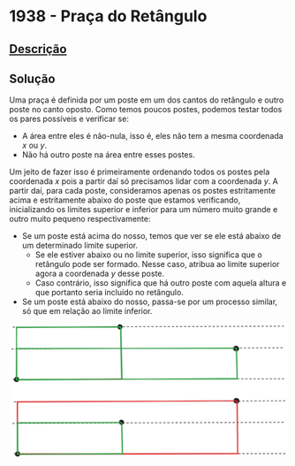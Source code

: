 # 1938 - Praça do Retângulo

## [Descrição](https://www.beecrowd.com.br/judge/pt/problems/view/1938)

## Solução

Uma praça é definida por um poste em um dos cantos do retângulo e outro poste no canto oposto. Como temos poucos postes, podemos testar todos os pares possíveis e verificar se:

* A área entre eles é não-nula, isso é, eles não tem a mesma coordenada $x$ ou $y$.
* Não há outro poste na área entre esses postes.

Um jeito de fazer isso é primeiramente ordenando todos os postes pela coordenada $x$ pois a partir daí só precisamos lidar com a coordenada $y$. A partir daí, para cada poste, consideramos apenas os postes estritamente acima e estritamente abaixo do poste que estamos verificando, inicializando os limites superior e inferior para um número muito grande e outro muito pequeno respectivamente:

* Se um poste está acima do nosso, temos que ver se ele está abaixo de um determinado limite superior.
    * Se ele estiver abaixo ou no limite superior, isso significa que o retângulo pode ser formado. Nesse caso, atribua ao limite superior agora a coordenada $y$ desse poste.
    * Caso contrário, isso significa que há outro poste com aquela altura e que portanto seria incluído no retângulo.
* Se um poste está abaixo do nosso, passa-se por um processo similar, só que em relação ao limite inferior.

![Esquematização de teste de dois postes. Com os postes na ordem acima é possível incluir ambos os retângulos, mas na ordem abaixo não é mais possível incluir os dois.](../../../assets/1938.png)